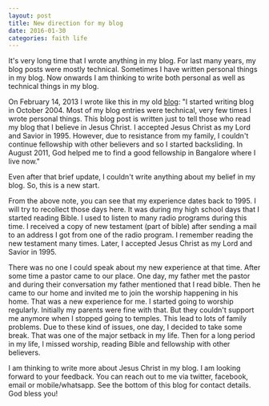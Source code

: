 ```yaml
---
layout: post
title: New direction for my blog
date: 2016-01-30
categories: faith life
---
```


It's very long time that I wrote anything in my blog.  For last many
years, my blog posts were mostly technical.  Sometimes I have written
personal things in my blog.  Now onwards I am thinking to write both
personal as well as technical things in my blog.

On February 14, 2013 I wrote like this in my old [blog]: "I started
writing blog in October 2004.  Most of my blog entries were technical,
very few times I wrote personal things.  This blog post is written
just to tell those who read my blog that I believe in Jesus Christ.  I
accepted Jesus Christ as my Lord and Savior in 1995.  However, due to
resistance from my family, I couldn't continue fellowship with other
believers and so I started backsliding.  In August 2011, God helped me
to find a good fellowship in Bangalore where I live now."

[blog]: http://baijum.blogspot.in/2013/02/something-personal.html

Even after that brief update, I couldn't write anything about my
belief in my blog.  So, this is a new start.  

From the above note, you can see that my experience dates back to
1995.  I will try to recollect those days here.  It was during my high
school days that I started reading Bible.  I used to listen to many
radio programs during this time.  I received a copy of new testament
(part of bible) after sending a mail to an address I got from one of
the radio program.  I remember reading the new testament many times.
Later, I accepted Jesus Christ as my Lord and Savior in 1995.

There was no one I could speak about my new experience at that time.
After some time a pastor came to our place.  One day, my father met
the pastor and during their conversation my father mentioned that I
read bible.  Then he came to our home and invited me to join the
worship happening in his home.  That was a new experience for me.  I
started going to worship regularly.  Initially my parents were fine
with that.  But they couldn't support me anymore when I stopped going
to temples.  This lead to lots of family problems.  Due to these kind
of issues, one day, I decided to take some break.  That was one of the
major setback in my life.  Then for a long period in my life, I missed
worship, reading Bible and fellowship with other believers.

I am thinking to write more about Jesus Christ in my blog.  I am
looking forward to your feedback.  You can reach out to me via
twitter, facebook, email or mobile/whatsapp.  See the bottom of this
blog for contact details.  God bless you!
